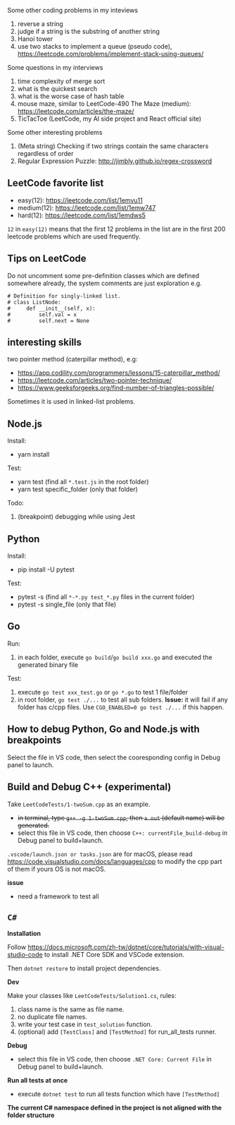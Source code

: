 Some other coding problems in my inteviews

1. reverse a string
2. judge if a string is the substring of another string
3. Hanoi tower
4. use two stacks to implement a queue (pseudo code), https://leetcode.com/problems/implement-stack-using-queues/

Some questions in my interviews
1. time complexity of merge sort
2. what is the quickest search
3. what is the worse case of hash table
4. mouse maze, similar to LeetCode-490 The Maze (medium): https://leetcode.com/articles/the-maze/
5. TicTacToe (LeetCode, my AI side project and React official site)

Some other interesting problems
1. (Meta string) Checking if two strings contain the same characters regardless of order
2. Regular Expression Puzzle: http://jimbly.github.io/regex-crossword

## LeetCode favorite list

- easy(12): https://leetcode.com/list/1emvu11
- medium(12): https://leetcode.com/list/1emw747
- hard(12): https://leetcode.com/list/1emdws5

`12` in `easy(12)` means that the first 12 problems in the list are in the first 200 leetcode problems which are used frequently.

## Tips on LeetCode

Do not uncomment some pre-definition classes which are defined somewhere already, the system comments are just exploration e.g.

```
# Definition for singly-linked list.
# class ListNode:
#     def __init__(self, x):
#         self.val = x
#         self.next = None
```

## interesting skills

two pointer method (caterpillar method), e.g:
- https://app.codility.com/programmers/lessons/15-caterpillar_method/
- https://leetcode.com/articles/two-pointer-technique/
- https://www.geeksforgeeks.org/find-number-of-triangles-possible/

Sometimes it is used in linked-list problems.

## Node.js

Install:
- yarn install

Test:
- yarn test (find all `*.test.js` in the root folder)
- yarn test specific_folder (only that folder)

Todo:
1. (breakpoint) debugging while using Jest

## Python

Install:
- pip install -U pytest

Test:
- pytest -s (find all `*-*.py test_*.py` files in the current folder)
- pytest -s single_file (only that file)

## Go

Run:
1. in each folder, execute `go build`/`go build xxx.go` and executed the generated binary file

Test:
1. execute `go test xxx_test.go` or `go *.go` to test 1 file/folder
2. in root folder, `go test ./...` to test all sub folders. **Issue:** it will fail if any folder has c/cpp files. Use `CGO_ENABLED=0 go test ./...` if this happen.

## How to debug Python, Go and Node.js with breakpoints

Select the file in VS code, then select the cooresponding config in Debug panel to launch.

## Build and Debug C++ (experimental)

Take `LeetCodeTests/1-twoSum.cpp` as an example.

- ~~in terminal, type `g++ -g 1-twoSum.cpp`, then `a.out` (default name) will be generated.~~
- select this file in VS code, then choose `C++: currentFile_build-debug` in Debug panel to build+launch.

`.vscode/launch.json or tasks.json` are for macOS, please read https://code.visualstudio.com/docs/languages/cpp to modify the cpp part of them if yours OS is not macOS.

**issue**

- need a framework to test all

## `C#`

**Installation**

Follow https://docs.microsoft.com/zh-tw/dotnet/core/tutorials/with-visual-studio-code to install .NET Core SDK and VSCode extension.

Then `dotnet restore` to install project dependencies.

**Dev**

Make your classes like `LeetCodeTests/Solution1.cs`, rules:
1. class name is the same as file name.
2. no duplicate file names.
3. write your test case in `test_solution` function.
4. (optional) add `[TestClass]` and `[TestMethod]` for run_all_tests runner.

**Debug**

- select this file in VS code, then choose `.NET Core: Current File` in Debug panel to build+launch.

**Run all tests at once**

- execute `dotnet test` to run all tests function which have ``[TestMethod]``

**The current C# namespace defined in the project is not aligned with the folder structure**
